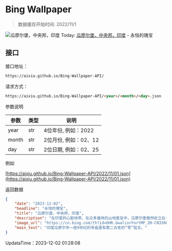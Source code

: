 # Bing Wallpaper

> 数据缓存开始时间: 2022/11/1

![瓜廖尔堡，中央邦，印度](https://cn.bing.com/th?id=OHR.GwaliorFortMP_ZH-CN3300432281_1920x1080.webp)
Today: [瓜廖尔堡，中央邦，印度](https://cn.bing.com/th?id=OHR.GwaliorFortMP_ZH-CN3300432281_1920x1080.webp) - 永恒的瑰宝

## 接口

接口地址：

```html
https://aixiu.github.io/Bing-Wallpaper-API/
```

请求方式：

```html
https://aixiu.github.io/Bing-Wallpaper-API/<year>/<month>/<day>.json
```

参数说明

| 参数 | 类型 | 说明 |
| - | - | - |
| year | str | 4位年份, 例如：2022 |
| month | str | 2位月份, 例如：02、12 |
| day | str | 2位日期, 例如：02、25 |

例如

[https://aixiu.github.io/Bing-Wallpaper-API/2022/11/01.json](https://aixiu.github.io/Bing-Wallpaper-API/2022/11/01.json)

返回数据

```json
{
    "date": "2023-12-02",
    "headline": "永恒的瑰宝",
    "title": "瓜廖尔堡，中央邦，印度",
    "description": "在印度的心脏地带，在众多雄伟的山地堡垒中，瓜廖尔堡傲然屹立在一座巨大的岩石山上。这座堡垒最初是由砂岩和石灰砂浆组建而成，是瓜廖尔最著名的地标之一。瓜廖尔堡的历史源远流长，历代统治者都曾对其进行过围攻和征服。曾几何时，瓜廖尔要塞是印度北部和中部心脏地带坚不可摧的堡垒。它不仅是军事力量的象征，还拥有众多寺庙，每个寺庙都带有不同时代不同国王的独特印记。",
    "image_url": "https://cn.bing.com/th?id=OHR.GwaliorFortMP_ZH-CN3300432281_1920x1080.webp",
    "main_text": "印度瓜廖尔市一座9世纪的寺庙里有第二古老的“零”铭文。"
}
```

UpdataTime：2023-12-02 01:28:08
